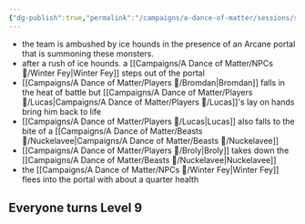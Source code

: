 ```yaml
---
{"dg-publish":true,"permalink":"/campaigns/a-dance-of-matter/sessions/session-1016/"}
---
```



- the team is ambushed by ice hounds in the presence of an Arcane portal that is summoning these monsters.
- after a rush of ice hounds. a [[Campaigns/A Dance of Matter/NPCs 🤖/Winter Fey\|Winter Fey]] steps out of the portal
- [[Campaigns/A Dance of Matter/Players 👤/Bromdan\|Bromdan]] falls in the heat of battle but [[Campaigns/A Dance of Matter/Players 👤/Lucas\|Campaigns/A Dance of Matter/Players 👤/Lucas]]'s lay on hands bring him back to life
- [[Campaigns/A Dance of Matter/Players 👤/Lucas\|Lucas]] also falls to the bite of a [[Campaigns/A Dance of Matter/Beasts 🐻/Nuckelavee\|Campaigns/A Dance of Matter/Beasts 🐻/Nuckelavee]] 
- [[Campaigns/A Dance of Matter/Players 👤/Broly\|Broly]] takes down the [[Campaigns/A Dance of Matter/Beasts 🐻/Nuckelavee\|Nuckelavee]]  
- the [[Campaigns/A Dance of Matter/NPCs 🤖/Winter Fey\|Winter Fey]] flees into the portal with about a quarter health

## Everyone turns Level 9
